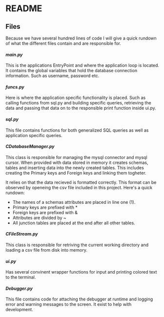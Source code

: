 # **README**

## **Files**
Because we have several hundred lines of code I will give a quick rundown of what the different files contain and are responsible for.
#### ***main.py***
This is the applications EntryPoint and where the application loop is located. It contains the global variables that hold the database connection information. Such as username, password etc.
#### ***funcs.py***
Here is where the application specific functionality is placed. Such as calling functions from sql.py and building specific queries, retrieving the data and passing that data on to the responsible print function inside ui.py.
#### ***sql.py***
This file contains functions for both generalized SQL queries as well as application specific queries.
#### ***CDatabaseManager.py***
This class is responsible for managing the mysql connector and mysql cursor. When provided with data stored in memory it creates schemas, tables and inserting data into the newly created tables. This includes creating the Primary keys and Foreign keys and linking them togheter.

It relies on that the data recieved is formatted correctly. This format can be observed by openeing the csv file included in this project. Here's a quick rundown:
* The names of a schemas attributes are placed in line one (1).
* Primary keys are prefixed with  *
* Foreign keys are prefixed with &
* Attributes are divided by ~
* All junction tables are placed at the end after all other tables.
#### ***CFileStream.py***
This class is responsible for retriving the current working directory and loading a csv file from disk into memory.
#### ***ui.py***
Has several convinent wrapper functions for input and printing colored text to the terminal.
#### ***Debugger.py***
This file contains code for attaching the debugger at runtime and logging error and warning messages to the screen. It exist to help with development.